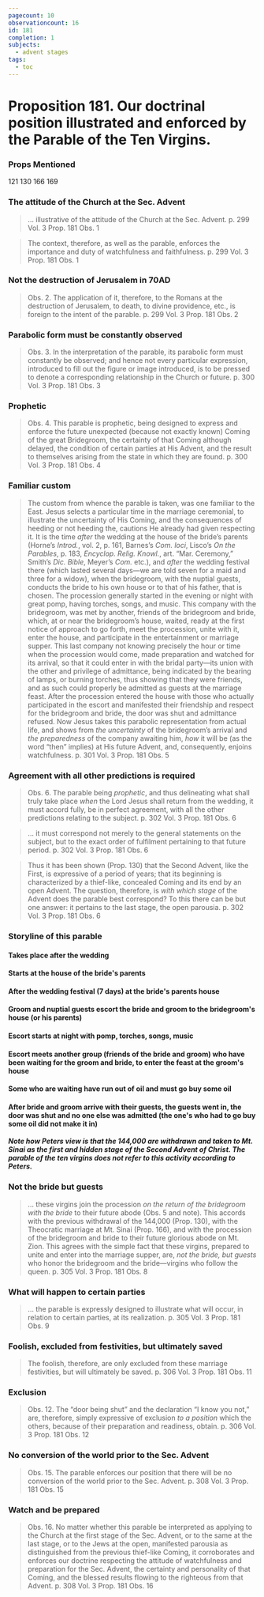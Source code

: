 ```yaml
---
pagecount: 10
observationcount: 16
id: 181
completion: 1
subjects:
  - advent stages
tags:
  - toc
---
```

# Proposition 181. Our doctrinal position illustrated and enforced by the Parable of the Ten Virgins.

### Props Mentioned
121 130 166 169
### The attitude of the Church at the Sec. Advent
>... illustrative of the attitude of the Church at the Sec. Advent.
>p. 299 Vol. 3 Prop. 181 Obs. 1

>The context, therefore, as well as the parable, enforces the importance and duty of watchfulness and faithfulness.
>p. 299 Vol. 3 Prop. 181 Obs. 1
### Not the destruction of Jerusalem in 70AD
>Obs. 2. The application of it, therefore, to the Romans at the destruction of Jerusalem, to death, to divine providence, etc., is foreign to the intent of the parable.
>p. 299 Vol. 3 Prop. 181 Obs. 2
### Parabolic form must be constantly observed
>Obs. 3. In the interpretation of the parable, its parabolic form must constantly be observed; and hence not every particular expression, introduced to fill out the figure or image introduced, is to be pressed to denote a corresponding relationship in the Church or future.
>p. 300 Vol. 3 Prop. 181 Obs. 3
### Prophetic
>Obs. 4. This parable is prophetic, being designed to express and enforce the future unexpected (because not exactly known) Coming of the great Bridegroom, the certainty of that Coming although delayed, the condition of certain parties at His Advent, and the result to themselves arising from the state in which they are found.
>p. 300 Vol. 3 Prop. 181 Obs. 4
### Familiar custom
>The custom from whence the parable is taken, was one familiar to the East. Jesus selects a particular time in the marriage ceremonial, to illustrate the uncertainty of His Coming, and the consequences of heeding or not heeding the, cautions He already had given respecting it. It is the time *after* the wedding at the house of the bride’s parents (Horne’s *Introd.*, vol. 2, p. 161, Barnes’s *Com. loci*, Lisco’s *On the Parables*, p. 183, *Encyclop. Relig. Knowl.*, art. “Mar. Ceremony,” Smith’s *Dic. Bible*, Meyer’s *Com.* etc.), and *after* the wedding festival there (which lasted several days—we are told seven for a maid and three for a widow), when the bridegroom, with the nuptial guests, conducts the bride to his own house or to that of his father, that is chosen. The procession generally started in the evening or night with great pomp, having torches, songs, and music. This company with the bridegroom, was met by another, friends of the bridegroom and bride, which, at or near the bridegroom’s house, waited, ready at the first notice of approach to go forth, meet the procession, unite with it, enter the house, and participate in the entertainment or marriage supper. This last company not knowing precisely the hour or time when the procession would come, made preparation and watched for its arrival, so that it could enter in with the bridal party—its union with the other and privilege of admittance, being indicated by the bearing of lamps, or burning torches, thus showing that they were friends, and as such could properly be admitted as guests at the marriage feast. After the procession entered the house with those who actually participated in the escort and manifested their friendship and respect for the bridegroom and bride, the door was shut and admittance refused. Now Jesus takes this parabolic representation from actual life, and shows from *the uncertainty* of the bridegroom’s arrival and *the preparedness* of the company awaiting him, *how* it will be (as the word “then” implies) at His future Advent, and, consequently, enjoins watchfulness.
>p. 301 Vol. 3 Prop. 181 Obs. 5
### Agreement with all other predictions is required
>Obs. 6. The parable being *prophetic*, and thus delineating what shall truly take place *when* the Lord Jesus shall return from the wedding, it must accord fully, be in perfect agreement, with all the other predictions relating to the subject.
>p. 302 Vol. 3 Prop. 181 Obs. 6

>... it must correspond not merely to the general statements on the subject, but to the exact order of fulfilment pertaining to that future period.
>p. 302 Vol. 3 Prop. 181 Obs. 6

>Thus it has been shown (Prop. 130) that the Second Advent, like the First, is expressive of a period of years; that its beginning is characterized by a thief-like, concealed Coming and its end by an open Advent. The question, therefore, is *with which stage* of the Advent does the parable best correspond? To this there can be but one answer: it pertains to the last stage, the open parousia.
>p. 302 Vol. 3 Prop. 181 Obs. 6

### Storyline of this parable
#### Takes place after the wedding
#### Starts at the house of the bride's parents
#### After the wedding festival (7 days) at the bride's parents house
#### Groom and nuptial guests escort the bride and groom to the bridegroom's house (or his parents)
#### Escort starts at night with pomp, torches, songs, music
#### Escort meets another group (friends of the bride and groom) who have been waiting for the groom and bride, to enter the feast at the groom's house
#### Some who are waiting have run out of oil and must go buy some oil
#### After bride and groom arrive with their guests, the guests went in, the door was shut and no one else was admitted (the one's who had to go buy some oil did not make it in)

***Note how Peters view is that the 144,000 are withdrawn and taken to Mt. Sinai as the first and hidden stage of the Second Advent of Christ.  The parable of the ten virgins does not refer to this activity according to Peters.***
### Not the bride but guests
>... these virgins join the procession *on the return of the bridegroom with the bride* to their future abode (Obs. 5 and note). This accords with the previous withdrawal of the 144,000 (Prop. 130), with the Theocratic marriage at Mt. Sinai (Prop. 166), and with the procession of the bridegroom and bride to their future glorious abode on Mt. Zion. This agrees with the simple fact that these virgins, prepared to unite and enter into the marriage supper, are, *not the bride, but guests* who honor the bridegroom and the bride—virgins who follow the queen.
>p. 305 Vol. 3 Prop. 181 Obs. 8
### What will happen to certain parties
>... the parable is expressly designed to illustrate what will occur, in relation to certain parties, at its realization.
>p. 305 Vol. 3 Prop. 181 Obs. 9
### Foolish, excluded from festivities, but ultimately saved
>The foolish, therefore, are only excluded from these marriage festivities, but will ultimately be saved.
>p. 306 Vol. 3 Prop. 181 Obs. 11
### Exclusion
>Obs. 12. The “door being shut” and the declaration “I know you not,” are, therefore, simply expressive of exclusion *to a position* which the others, because of their preparation and readiness, obtain.
>p. 306 Vol. 3 Prop. 181 Obs. 12
### No conversion of the world prior to the Sec. Advent
>Obs. 15. The parable enforces our position that there will be no conversion of the world prior to the Sec. Advent.
>p. 308 Vol. 3 Prop. 181 Obs. 15
### Watch and be prepared
>Obs. 16. No matter whether this parable be interpreted as applying to the Church at the first stage of the Sec. Advent, or to the same at the last stage, or to the Jews at the open, manifested parousia as distinguished from the previous thief-like Coming, it corroborates and enforces our doctrine respecting the attitude of watchfulness and preparation for the Sec. Advent, the certainty and personality of that Coming, and the blessed results flowing to the righteous from that Advent.
>p. 308 Vol. 3 Prop. 181 Obs. 16

